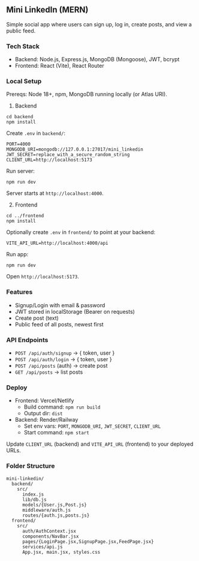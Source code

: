 ## Mini LinkedIn (MERN)

Simple social app where users can sign up, log in, create posts, and view a public feed.

### Tech Stack
- Backend: Node.js, Express.js, MongoDB (Mongoose), JWT, bcrypt
- Frontend: React (Vite), React Router

### Local Setup
Prereqs: Node 18+, npm, MongoDB running locally (or Atlas URI).

1) Backend
```
cd backend
npm install
```
Create `.env` in `backend/`:
```
PORT=4000
MONGODB_URI=mongodb://127.0.0.1:27017/mini_linkedin
JWT_SECRET=replace_with_a_secure_random_string
CLIENT_URL=http://localhost:5173
```
Run server:
```
npm run dev
```
Server starts at `http://localhost:4000`.

2) Frontend
```
cd ../frontend
npm install
```
Optionally create `.env` in `frontend/` to point at your backend:
```
VITE_API_URL=http://localhost:4000/api
```
Run app:
```
npm run dev
```
Open `http://localhost:5173`.

### Features
- Signup/Login with email & password
- JWT stored in localStorage (Bearer on requests)
- Create post (text)
- Public feed of all posts, newest first

### API Endpoints
- `POST /api/auth/signup` -> { token, user }
- `POST /api/auth/login` -> { token, user }
- `POST /api/posts` (auth) -> create post
- `GET /api/posts` -> list posts

### Deploy
- Frontend: Vercel/Netlify
  - Build command: `npm run build`
  - Output dir: `dist`
- Backend: Render/Railway
  - Set env vars: `PORT`, `MONGODB_URI`, `JWT_SECRET`, `CLIENT_URL`
  - Start command: `npm start`

Update `CLIENT_URL` (backend) and `VITE_API_URL` (frontend) to your deployed URLs.

### Folder Structure
```
mini-linkedin/
  backend/
    src/
      index.js
      lib/db.js
      models/{User.js,Post.js}
      middleware/auth.js
      routes/{auth.js,posts.js}
  frontend/
    src/
      auth/AuthContext.jsx
      components/NavBar.jsx
      pages/{LoginPage.jsx,SignupPage.jsx,FeedPage.jsx}
      services/api.js
      App.jsx, main.jsx, styles.css
```


